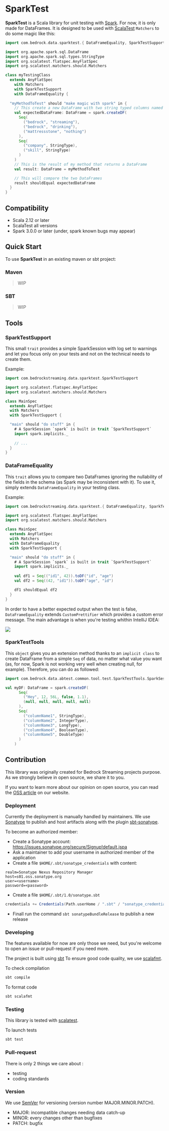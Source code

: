# SparkTest

**SparkTest** is a Scala library for unit testing with [Spark](https://github.com/apache/spark). 
For now, it is only made for DataFrames. 
It is designed to be used with [ScalaTest](https://github.com/scalatest/scalatest) `Matchers` to do some magic like this:

```scala
import com.bedrock.data.sparktest.{ DataFrameEquality, SparkTestSupport }

import org.apache.spark.sql.DataFrame
import org.apache.spark.sql.types.StringType
import org.scalatest.flatspec.AnyFlatSpec
import org.scalatest.matchers.should.Matchers

class myTestingClass
  extends AnyFlatSpec
    with Matchers
    with SparkTestSupport
    with DataFrameEquality {
  
  "myMethodToTest" should "make magic with spark" in {
    // This create a new DataFrame with two string typed columns named "company" and "skill".
    val expectedDataFrame: DataFrame = spark.createDF(
      Seq(
        ("bedrock", "streaming"),
        ("bedrock", "drinking"),
        ("mattressstone", "nothing")
      ),
      Seq(
        ("company", StringType),
        ("skill", StringType)
      )
    )
    // This is the result of my method that returns a DataFrame
    val result: DataFrame = myMethodToTest

    // This will compare the two DataFrames
    result shouldEqual expectedDataFrame
  }
}
```

## Compatibility

- Scala 2.12 or later
- ScalaTest all versions
- Spark 3.0.0 or later (under, spark known bugs may appear)

## Quick Start
To use **SparkTest** in an existing maven or sbt project:

### Maven

> WIP

### SBT

> WIP

## Tools
### SparkTestSupport
This small `trait` provides a simple SparkSession with log set to warnings and let you focus only on your tests and not on the technical needs to create them.

Example:
```scala
import com.bedrockstreaming.data.sparktest.SparkTestSupport

import org.scalatest.flatspec.AnyFlatSpec
import org.scalatest.matchers.should.Matchers

class MainSpec 
  extends AnyFlatSpec
  with Matchers
  with SparkTestSupport {

  "main" should "do stuff" in {
    # A SparkSession `spark` is built in trait `SparkTestSupport`
    import spark.implicits._
    
    // ...
  }
}
```

### DataFrameEquality
This `trait` allows you to compare two DataFrames ignoring the nullability of the fields in the schema (as Spark may be inconsistent with it).
To use it, simply extends `DataFrameEquality` in your testing class.

Example:
```scala
import com.bedrockstreaming.data.sparktest.{ DataFrameEquality, SparkTestSupport }

import org.scalatest.flatspec.AnyFlatSpec
import org.scalatest.matchers.should.Matchers

class MainSpec 
  extends AnyFlatSpec
  with Matchers
  with DataFrameEquality
  with SparkTestSupport {

  "main" should "do stuff" in {
    # A SparkSession `spark` is built in trait `SparkTestSupport`
    import spark.implicits._
    
    val df1 = Seq(("id1", 42)).toDF("id", "age")
    val df2 = Seq((42, "id1")).toDF("age", "id")

    df1 shouldEqual df2
  }
}
```

In order to have a better expected output when the test is false, `DataFrameEquality` extends `CustomPrettifier` which provides a custom error message. 
The main advantage is when you're testing whithin IntelliJ IDEA:

![](doc/IntelliJOutput.gif)

### SparkTestTools
This `object` gives you an extension method thanks to an `implicit class` to create DataFrame from a simple `Seq` of data, 
no matter what value you want (as, for now, Spark is not working very well when creating null, for example). 
Therefore, you can do as followed:
```scala
import com.bedrock.data.abtest.common.tool.test.SparkTestTools.SparkSessionOps

val myDF: DataFrame = spark.createDF(
      Seq(
        ("Hey", 12, 56L, false, 1.1),
        (null, null, null, null, null)
      ),
      Seq(
        ("columnName1", StringType),
        ("columnName2", IntegerType),
        ("columnName3", LongType),
        ("columnName4", BooleanType),
        ("columnName5", DoubleType)
      )
    )
```

## Contribution
This library was originally created for Bedrock Streaming projects purpose. As we strongly believe in open source, we share it to you.

If you want to learn more about our opinion on open source, you can read the [OSS article](http://tech.m6web.fr/oss/) on our website.

### Deployment 
Currently the deployment is manually handled by maintainers. 
We use [Sonatype](https://central.sonatype.org/publish/publish-guide/#deployment) to publish and host artifacts along
with the plugin [sbt-sonatype](https://github.com/xerial/sbt-sonatype).

To become an authorized member:
* Create a Sonatype account: https://issues.sonatype.org/secure/Signup!default.jspa
* Ask a maintainer to add your username in authorized member of the application
* Create a file `$HOME/.sbt/sonatype_credentials` with content:
```
realm=Sonatype Nexus Repository Manager
host=s01.oss.sonatype.org
user=<username>
password=<password>
```
* Create a file `$HOME/.sbt/1.0/sonatype.sbt`

```scala
credentials += Credentials(Path.userHome / ".sbt" / "sonatype_credentials")
```
* Finall run the command `sbt sonatypeBundleRelease` to publish a new release

### Developing

The features available for now are only those we need, but you're welcome to open an issue or pull-request if you need more.

The project is built using [sbt](https://www.scala-sbt.org/)
To ensure good code quality, we use [scalafmt](https://scalameta.org/scalafmt/).

To check compilation
```bash
sbt compile
```

To format code
```bash
sbt scalafmt
```

### Testing

This library is tested with [scalatest](https://www.google.com/search?client=firefox-b-d&q=scalatest).

To launch tests
```bash
sbt test
```

### Pull-request

There is only 2 things we care about :
  * testing
  * coding standards

### Version

We use [SemVer](http://semver.org/) for versioning (version number MAJOR.MINOR.PATCH).
  * MAJOR: incompatible changes needing data catch-up
  * MINOR: every changes other than bugfixes
  * PATCH: bugfix
